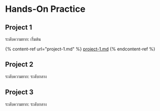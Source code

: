 # Hands-On Practice



## Project 1

ระดับความยาก: เริ่มต้น



{% content-ref url="project-1.md" %}
[project-1.md](project-1.md)
{% endcontent-ref %}



## Project 2

ระดับความยาก: ระดับกลาง



## Project 3

ระดับความยาก: ระดับกลาง

